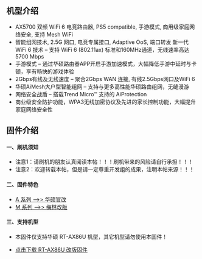 ## 机型介绍
* AX5700 双频 WiFi 6 电竞路由器, PS5 compatible, 手游模式, 商用级家庭网络安全, 支持 Mesh WiFi
* 智能组网技术, 2.5G 网口, 电竞专属接口, Adaptive OoS, 端口转发 新一代 WiFi 6 技术 – 支持 WiFi 6 (802.11ax) 标准和160MHz通道，无线速率高达 5700 Mbps
* 手游模式 – 通过华硕路由器APP开启手游加速模式，大幅降低手游中延时与卡顿，享有畅快的游戏体验
* 2Gbps有线及无线速度 – 聚合2Gbps WAN 连接, 有线2.5Gbps网口及WiFi 6
* 华硕AiMesh大户型智能组网 – 支持与更多高性能华硕路由组网，无缝漫游
* 网络安全战盾 – 搭载Trend Micro™ 支持的 AiProtection
* 商业级安全防护功能，WPA3无线加密协议及先进的家长控制功能，大幅提升家庭网络安全性

## 固件介绍
#### 一、刷机须知
* 注意1：请刷机的朋友认真阅读本帖！！！刷机带来的风险请自行承担！！！
* 注意2：欢迎转载本帖，但是请一定尊重开发组的成果，注明本帖来源！！！

#### 二、固件特色
* [A 系列 ——>> 华硕官改](/zh/guide/asus/firmware-a.md)
* [M 系列 ——>> 梅林改版](/zh/guide/asus/firmware-m.md)

#### 三、支持机型
* 本固件仅支持华硕 RT-AX86U 机型，其它机型请勿使用本固件！

* [点击下载 RT-AX86U 改版固件](https://www.asusgo.com/firmware/download?devicename=rt-ax86u&firmware=merlin)
